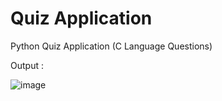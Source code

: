 







# Quiz Application
 Python Quiz Application (C Language Questions)


 Output : 

 
![image](https://github.com/user-attachments/assets/8e599980-87a0-4c17-9b16-c6076e21f684)
